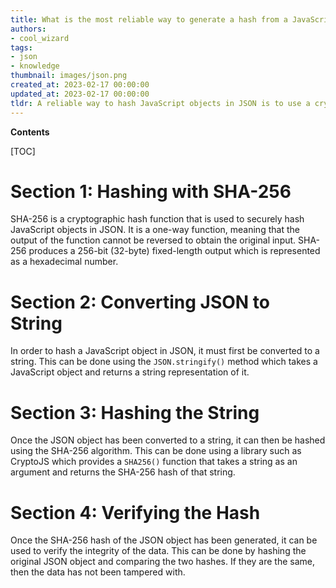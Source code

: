 ```yaml
---
title: What is the most reliable way to generate a hash from a JavaScript object?
authors:
- cool_wizard
tags:
- json
- knowledge
thumbnail: images/json.png
created_at: 2023-02-17 00:00:00
updated_at: 2023-02-17 00:00:00
tldr: A reliable way to hash JavaScript objects in JSON is to use a cryptographic hash function such as SHA-256.
---
```


**Contents**

[TOC]

# Section 1: Hashing with SHA-256

SHA-256 is a cryptographic hash function that is used to securely hash JavaScript objects in JSON. It is a one-way function, meaning that the output of the function cannot be reversed to obtain the original input. SHA-256 produces a 256-bit (32-byte) fixed-length output which is represented as a hexadecimal number.

# Section 2: Converting JSON to String

In order to hash a JavaScript object in JSON, it must first be converted to a string. This can be done using the `JSON.stringify()` method which takes a JavaScript object and returns a string representation of it.

# Section 3: Hashing the String

Once the JSON object has been converted to a string, it can then be hashed using the SHA-256 algorithm. This can be done using a library such as CryptoJS which provides a `SHA256()` function that takes a string as an argument and returns the SHA-256 hash of that string.

# Section 4: Verifying the Hash

Once the SHA-256 hash of the JSON object has been generated, it can be used to verify the integrity of the data. This can be done by hashing the original JSON object and comparing the two hashes. If they are the same, then the data has not been tampered with.
